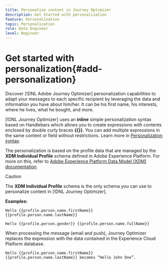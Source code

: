 ```yaml
---
title: Personalize content in Journey Optimizer
description: Get Started with personalization
feature: Personalization
topic: Personalization
role: Data Engineer
level: Beginner
---
```

# Get started with personalization{#add-personalization}

Discover [!DNL Adobe Journey Optimizer] personalization capabilities to adapt your messages to each specific recipient by leveraging the data and information you have about him/her. It can be his first name, his interests, where he lives, what he bought, and more.

[!DNL Journey Optimizer] uses an **inline** simple personalization syntax based on Handlebars which allows you to create expressions with contents enclosed by double curly braces **{{}}**. You can add multiple expressions in the same content or field without restrictions. Learn more in [Personalization syntax](personalization-syntax.md).

The personalization is based on the profile data that are managed by the **XDM Individual Profile** schema defined in Adobe Experience Platform. For more on this, refer to  [Adobe Experience Platform Data Model (XDM) documentation](https://experienceleague.adobe.com/docs/experience-platform/xdm/home.html).

>[!CAUTION]
>The **XDM Individual Profile** schema is the only schema you can use to personalize content in [!DNL Journey Optimizer].

**Examples:**

```
Hello {{profile.person.name.firstName}} {{profile.person.name.lastName}}

Hello {{profile.person.gender}} {{profile.person.name.fullName}}
```

When processing the message (email and push), Journey Optimizer replaces the expression with the data contained in the Experience Cloud Platform database.

```
Hello {{profile.person.name.firstName}} {{profile.person.name.lastName}} becomes “Hello John Doe”.
```
